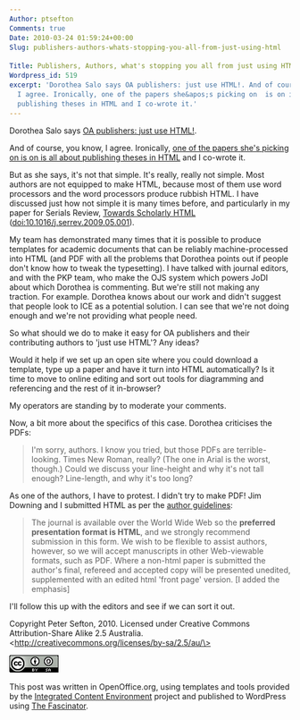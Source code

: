 ```yaml
---
Author: ptsefton
Comments: true
Date: 2010-03-24 01:59:24+00:00
Slug: publishers-authors-whats-stopping-you-all-from-just-using-html

Title: Publishers, Authors, what's stopping you all from just using HTML
Wordpress_id: 519
excerpt: 'Dorothea Salo says OA publishers: just use HTML!. And of course, you know,
  I agree. Ironically, one of the papers she&apos;s picking on  is on is all about
  publishing theses in HTML and I co-wrote it.'
---
```


<div>

<div class="page-toc">

</div>

<div>

Dorothea Salo says <a name="a148497"></a>[OA publishers: just use
HTML!](http://scienceblogs.com/bookoftrogool/2010/03/oa_publishers_just_use_html.php).

And of course, you know, I agree. Ironically, [one of the papers she's
picking on is on is all about publishing theses in
HTML](http://journals.tdl.org/jodi/article/view/754) and I co-wrote it.

But as she says, it's not that simple. It's really, really not simple.
Most authors are not equipped to make HTML, because most of them use
word processors and the word processors produce rubbish HTML. I have
discussed just how not simple it is many times before, and particularly
in my paper for Serials Review, [Towards Scholarly
HTML](http://ptsefton.com/2009/08/19/towards-scholarly-html.htm#id1)
([doi:10.1016/j.serrev.2009.05.001](http://dx.doi.org/10.1016/j.serrev.2009.05.001)).

My team has demonstrated many times that it is possible to produce
templates for academic documents that can be reliably machine-processed
into HTML (and PDF with all the problems that Dorothea points out if
people don't know how to tweak the typesetting). I have talked with
journal editors, and with the PKP team, who make the OJS system which
powers JoDI about which Dorothea is commenting. But we're still not
making any traction. For example. Dorothea knows about our work and
didn't suggest that people look to ICE as a potential solution. I can
see that we're not doing enough and we're not providing what people
need.

So what should we do to make it easy for OA publishers and their
contributing authors to 'just use HTML'? Any ideas?

Would it help if we set up an open site where you could download a
template, type up a paper and have it turn into HTML automatically? Is
it time to move to online editing and sort out tools for diagramming and
referencing and the rest of it in-browser?

My operators are standing by to moderate your comments.

Now, a bit more about the specifics of this case. Dorothea criticises
the PDFs:

> I'm sorry, authors. I know you tried, but those PDFs
> are terrible-looking. Times New Roman, really? (The one in Arial is
> the worst, though.) Could we discuss your line-height and why it's not
> tall enough? Line-length, and why it's too long?

As one of the authors, I have to protest. I didn't try to make PDF! Jim
Downing and I submitted HTML as per the [author
guidelines](http://journals.tdl.org/jodi/about/submissions#authorGuidelines):

> The journal is available over the World Wide Web so the **preferred
> presentation format is HTML**, and we strongly recommend submission in
> this form. We wish to be flexible to assist authors, however, so we
> will accept manuscripts in other Web-viewable formats, such as PDF.
> Where a non-html paper is submitted the author's final, refereed and
> accepted copy will be presented unedited, supplemented with an edited
> html 'front page' version. [I added the emphasis]

I'll follow this up with the editors and see if we can sort it out.

Copyright Peter Sefton, 2010. Licensed under Creative Commons
Attribution-Share Alike 2.5 Australia.
\<http://creativecommons.org/licenses/by-sa/2.5/au/\>

<span class="Default_20_Paragraph_20_Font"><span
style="country:US; language:en; "><span
class="T1"><a name="HTTP:::DBPEDIA.ORG:SNORQL:?QUERY=SELECT+%3FRESOURCE%0D%0AWHERE+{+%0D%0A%3FRESOURCE+%3CHTTP%3A%2F%2FDBPEDIA.ORG%2FONTOLOGY%2FPERSON%2FBIRTHPLACE%3E+%3CHTTP%3A%2F%2FDBPEDIA.ORG%2FRESOURCE%2FSYDNEY%3E+%3B%0D%0A%3CHTTP%3A%2F%2FDBPEDIA.ORG%2FONTOLOGY%2FPERSON%"></a>![HTTP://DBPEDIA.ORG/SNORQL/?QUERY=SELECT+%3FRESOURCE%0D%0AWHERE+{+%0D%0A%3FRESOURCE+%3CHTTP%3A%2F%2FDBPEDIA.ORG%2FONTOLOGY%2FPERSON%2FBIRTHPLACE%3E+%3CHTTP%3A%2F%2FDBPEDIA.ORG%2FRESOURCE%2FSYDNEY%3E+%3B%0D%0A%3CHTTP%3A%2F%2FDBPEDIA.ORG%2FONTOLOGY%2FPERSON%](/wp-content/uploads/2010/03/m40ca94ba3.png)</span></span></span>

This post was written in OpenOffice.org, using templates and tools
provided by the [Integrated Content Environment](http://ice.usq.edu.au/)
project and published to WordPress using [The
Fascinator](http://fascinator.usq.edu.au/desktop/desktop.htm).

</div>

</div>
